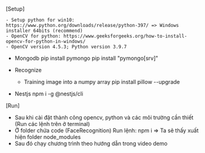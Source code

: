 [Setup]

    - Setup python for win10: https://www.python.org/downloads/release/python-397/ => Windows installer 64bits (recommend)
    - OpenCV for python: https://www.geeksforgeeks.org/how-to-install-opencv-for-python-in-windows/
    - OpenCV version 4.5.3; Python version 3.9.7

- Mongodb
  pip install pymongo
  pip install "pymongo[srv]"

- Recognize
  - Training image into a numpy array
    pip install pillow --upgrade
- Nestjs
  npm i -g @nestjs/cli

[Run]

- Sau khi cài đặt thành công opencv, python và các môi trường cần thiết (Run các lệnh trên ở terminal)
- Ở folder chứa code (FaceRecognition)
  Run lệnh: npm i
  => Ta sẽ thấy xuất hiện folder node_modules
- Sau đó chạy chương trình theo hướng dẫn trong video demo
